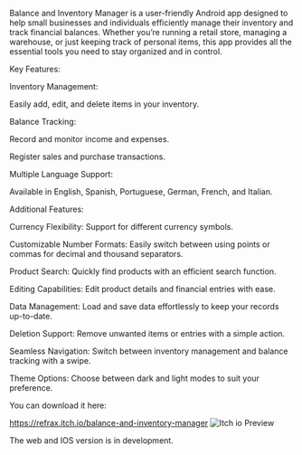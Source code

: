 Balance and Inventory Manager is a user-friendly Android app designed to help small businesses and individuals efficiently manage their inventory and track financial balances. Whether you’re running a retail store, managing a warehouse, or just keeping track of personal items, this app provides all the essential tools you need to stay organized and in control.


Key Features:

Inventory Management:

Easily add, edit, and delete items in your inventory.

Balance Tracking:

Record and monitor income and expenses.

Register sales and purchase transactions.

Multiple Language Support:

Available in English, Spanish, Portuguese, German, French, and Italian.

Additional Features:


Currency Flexibility: Support for different currency symbols.

Customizable Number Formats: Easily switch between using points or commas for decimal and thousand separators.

Product Search: Quickly find products with an efficient search function.

Editing Capabilities: Edit product details and financial entries with ease.

Data Management: Load and save data effortlessly to keep your records up-to-date.

Deletion Support: Remove unwanted items or entries with a simple action.

Seamless Navigation: Switch between inventory management and balance tracking with a swipe.

Theme Options: Choose between dark and light modes to suit your preference.

You can download it here:

https://refrax.itch.io/balance-and-inventory-manager
![Itch io Preview](https://github.com/user-attachments/assets/fff07f95-0a12-4c91-afc2-7ed9333ff8d2)

The web and IOS version is in development.
